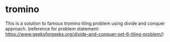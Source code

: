 # tromino
This is a solution to famous tromino tiling  problem using divide and conquer approach. (reference for problem statement: https://www.geeksforgeeks.org/divide-and-conquer-set-6-tiling-problem/)
